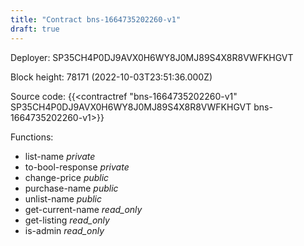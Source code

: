 ```yaml
---
title: "Contract bns-1664735202260-v1"
draft: true
---
```

Deployer: SP35CH4P0DJ9AVX0H6WY8J0MJ89S4X8R8VWFKHGVT


 



Block height: 78171 (2022-10-03T23:51:36.000Z)

Source code: {{<contractref "bns-1664735202260-v1" SP35CH4P0DJ9AVX0H6WY8J0MJ89S4X8R8VWFKHGVT bns-1664735202260-v1>}}

Functions:

* list-name _private_
* to-bool-response _private_
* change-price _public_
* purchase-name _public_
* unlist-name _public_
* get-current-name _read_only_
* get-listing _read_only_
* is-admin _read_only_
